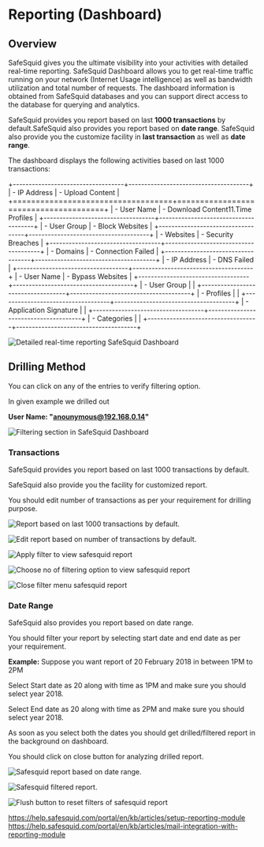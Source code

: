 # Reporting (Dashboard)

## Overview

SafeSquid gives you the ultimate visibility into your activities with detailed real-time reporting. SafeSquid Dashboard allows you to get real-time traffic running on your network (Internet Usage intelligence) as well as bandwidth utilization and total number of requests. The dashboard information is obtained from SafeSquid databases and you can support direct access to the database for querying and analytics.

SafeSquid provides you report based on last **1000 transactions** by default.SafeSquid also provides you report based on **date range**. SafeSquid also provide you the customize facility in **last transaction** as well as **date range**.

The dashboard displays the following activities based on last 1000 transactions:

+-----------------------------------+--------------------------------------+
| -   IP Address                    | -   Upload Content                   |
+===================================+======================================+
| -   User Name                     | -   Download Content11.Time Profiles |
+-----------------------------------+--------------------------------------+
| -   User Group                    | -   Block Websites                   |
+-----------------------------------+--------------------------------------+
| -   Websites                      | -   Security Breaches                |
+-----------------------------------+--------------------------------------+
| -   Domains                       | -   Connection Failed                |
+-----------------------------------+--------------------------------------+
| -   IP Address                    | -   DNS Failed                       |
+-----------------------------------+--------------------------------------+
| -   User Name                     | -   Bypass Websites                  |
+-----------------------------------+--------------------------------------+
| -   User Group                    |                                      |
+-----------------------------------+--------------------------------------+
| -   Profiles                      |                                      |
+-----------------------------------+--------------------------------------+
| -   Application Signature         |                                      |
+-----------------------------------+--------------------------------------+
| -   Categories                    |                                      |
+-----------------------------------+--------------------------------------+

![Detailed real-time reporting SafeSquid Dashboard](/img/How_To/Reporting_(Dashboard)/image1.webp)

## Drilling Method

You can click on any of the entries to verify filtering option.

In given example we drilled out

**User Name: "anounymous@192.168.0.14"**

![Filtering section in SafeSquid Dashboard](/img/How_To/Reporting_(Dashboard)/image2.webp)

### Transactions

SafeSquid provides you report based on last 1000 transactions by default.

SafeSquid also provide you the facility for customized report.

You should edit number of transactions as per your requirement for drilling purpose.

![Report based on last 1000 transactions by default.](/img/How_To/Reporting_(Dashboard)/image3.webp)

![Edit report based on number of transactions by default.](/img/How_To/Reporting_(Dashboard)/image4.webp)

![Apply filter to view safesquid report](/img/How_To/Reporting_(Dashboard)/image5.webp)

![Choose no of filtering option to view safesquid report](/img/How_To/Reporting_(Dashboard)/image6.webp)

![Close filter menu safesquid report](/img/How_To/Reporting_(Dashboard)/image7.webp)

### Date Range

SafeSquid also provides you report based on date range.

You should filter your report by selecting start date and end date as per your requirement.

**Example:** Suppose you want report of 20 February 2018 in between 1PM to 2PM

Select Start date as 20 along with time as 1PM and make sure you should select year 2018.

Select End date as 20 along with time as 2PM and make sure you should select year 2018.

As soon as you select both the dates you should get drilled/filtered report in the background on dashboard.

You should click on close button for analyzing drilled report.

![Safesquid report based on date range.](/img/How_To/Reporting_(Dashboard)/image8.webp)

![Safesquid filtered report.](/img/How_To/Reporting_(Dashboard)/image9.webp)

![Flush button to reset filters of safesquid report](/img/How_To/Reporting_(Dashboard)/image10.webp)


https://help.safesquid.com/portal/en/kb/articles/setup-reporting-module
https://help.safesquid.com/portal/en/kb/articles/mail-integration-with-reporting-module